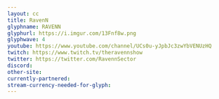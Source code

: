 ```yaml
---
layout: cc
title: RavenN
glyphname: RAVENN
glyphurl: https://i.imgur.com/13Fnf8w.png
glyphwave: 4
youtube: https://www.youtube.com/channel/UCs0u-yJpbJc3zwYbVENUzHQ
twitch: https://www.twitch.tv/theravennshow
twitter: https://twitter.com/RavennSector
discord: 
other-site: 
currently-partnered: 
stream-currency-needed-for-glyph: 
---
```


